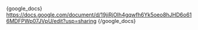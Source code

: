 
{google_docs} https://docs.google.com/document/d/19jiRjOIh4gqwfh6Yk5oeo8hJHD6o616MDFPWp07JVpU/edit?usp=sharing {/google_docs}
